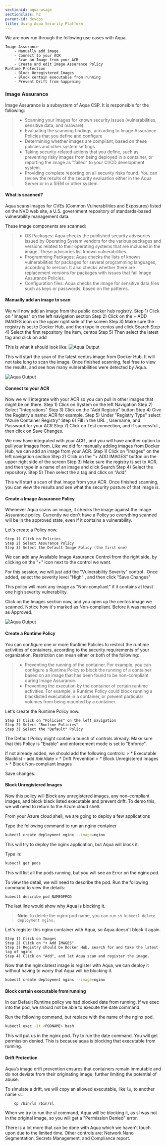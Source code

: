 ```yaml
---
sectionid: aqua-usage
sectionclass: h2
parent-id: devops
title: Using Aqua Security Platform
---
```


We are now run through the following use cases with Aqua.

    Image Assurance
        - Manually add image
        - Connect to your ACR
        - Scan an Image from your ACR
        - Create and edit Image Assurance Policy
    Runtime Protection
        - Block Unregistered Images
        - Block certain executable from running
        - Prevent Drift from happening



### Image Assurance

Image Assurance is a subsystem of Aqua CSP. It is responsible for the following:

> * Scanning your images for known security issues (vulnerabilities, sensitive data, and malware).
> * Evaluating the scanning findings, according to Image Assurance Policies that you define and configure
> * Determining whether images are compliant, based on these policies and other system settings
> * Taking security-related actions that you define, such as preventing risky images from being deployed in a container, or reporting the image as "failed" to your CI/CD development system.
> * Providing complete reporting on all security risks found. You can review the results of the security evaluation either in the Aqua Server or in a SIEM or other system.


#### What is scanned?

Aqua scans images for CVEs (Common Vulnerabilities and Exposures) listed on the NVD web site, a U.S. government repository of standards-based vulnerability management data.

These image components are scanned:

> * OS Packages: Aqua checks the published security advisories issued by Operating System vendors for the various packages and versions related to their operating systems that are included in the image. These advisories list known vulnerabilities.
> * Programming Packages: Aqua checks the lists of known vulnerabilities for packages for several programming languages, according to version. It also checks whether there are replacement versions for packages with issues that fail Image Assurance Policies.
> * Configuration files: Aqua checks the image for sensitive data files such as keys or passwords, based on the patterns. 


#### Manually add an image to scan

We will now add an image from the public docker hub registry. 
    Step 1) Click on "Images" on the left navigation section
    Step 2) Click on the + ADD IMAGES icon on the upper right side of the screen
    Step 3) Make sure the registry is set to Docker Hub, and then type in centos and click Search
    Step 4) Select the first repository line item, centos
    Step 5) Then select the latest tag and click on add

This is what it should look like: 
![Aqua Output](media/aqua/aqua-add-centos.png)

This will start the scan of the latest centos image from Docker Hub.   It will not take long to scan the image.  Once finished scanning, feel free to view the results, and see how many vulnerabilities were detected by Aqua.

![Aqua Output](media/aqua/aqua-result-centos.png)

#### Connect to your ACR

Now we will integrate with your ACR so you can pull in other images that might be on there.
    Step 1) Click on System on the left Navigation
    Step 2) Select "Integrations"
    Step 3) Click on the "Add Registry" button
    Step 4) Give the Registry a name:  ACR for example.
    Step 5) Under "Registry Type" select "Azure Container Registry"
    Step 6) Fill in the URL , Username, and Password for your ACR
    Step 7) Click on Test connection, and if successful , then click on Save Changes.

We now have integrated with your ACR , and you will have another option to pull your images from.
Like we did for manually adding images from Docker Hub, we can add an image from your ACR.
    Step 1) Click on "Images" on the left navigation section
    Step 2) Click on the "+ ADD IMAGES" button on the upper right side of the screen
    Step 3) Make sure the registry is set to ACR, and then type in a name of an image and click Search
    Step 4) Select the repository.
    Step 5) Then select the a tag and click on "Add"

This will start a scan of that image from your ACR.  Once finished scanning, you can view the results and see what the security posture of that image is. 


#### Create a Image Assurance Policy
Whenever Aqua scans an image, it checks the image against the Image Assurance policy.  Currently we don't have a Policy so everything scanned will be in the approved state, even if it contains a vulnerability.

Let's create a Policy now. 

    Step 1) Click on Policies
    Step 2) Select Assurance Policy
    Step 3) Select the Default Image Policy (the first one)
    
We can add any Available Image Assurance Control from the right side, by clicking on the "+" icon next to the control we want.

For this session, we will just add the "Vulnerability Severity" control .
Once added, select the severity level "High" , and then click "Save Changes"

This policy will mark any image as "Non-compliant" if it contains at least one high severity vulnerability.

Click on the Images section now, and you open up the centos image we scanned.  Notice how it's marked as Non-compliant. Before it was marked as Approved. 

![Aqua Output](media/aqua/aqua-result-fail-centos.png)

#### Create a Runtime Policy

You can configure one or more Runtime Policies to restrict the runtime activities of containers, according to the security requirements of your organization. Restriction can mean either or both of the following:
> * Preventing the running of the container. For example, you can configure a Runtime Policy to block the running of a container based on an image that has been found to be non-compliant during Image Assurance.
> * Preventing the execution by the container of certain runtime activities. For example, a Runtime Policy could block running a blacklisted executable in a container, or prevent particular volumes from being mounted by a container.


Let's create the Runtime Policy now.

    Step 1) Click on "Policies" on the left navigation
    Step 2) Select "Runtime Policies"
    Step 3) Select the "Default" Policy

The Default Policy might contain a bunch of controls already.  Make sure that this Policy is "Enable" and enforcement mode is set to "Enforce". 

If not already added, we should add the following controls:
    > * Executable Blacklist - add /bin/date
    > * Drift Prevention
    > * Block Unregistered Images
    > * Block Non-compliant Images

Save changes.



#### Block Unregistered Images

Now this policy will Block any unregistered images, any non-compliant images, and block black listed executable and prevent drift.   To demo this, we will need to return to the Azure cloud shell. 

From your Azure cloud shell, we are going to deploy a few applications

Type the following command to run an nginx container

```sh
kubectl create deployment nginx --image=nginx
```

This will try to deploy the nginx application, but Aqua will block it.

Type in:
```sh
kubectl get pods
```

This will list all the pods running, but you will see an Error on the nginx pod.

To view the detail, we will need to describe the pod.   Run the following command to view the details:

```sh
kubectl describe pod NAMEOFPOD
```
The last line would show why Aqua is blocking it. 

> **Note** To delete the nginx pod name, you can run ```sh kubectl delete deployment nginx. ```


Let's register this nginx container with Aqua, so Aqua doesn't block it again. 

    Step 1) Click on Images
    Step 2) Click on "+ Add IMAGES" 
    Step 3) Registry should be Docker Hub, search for and take the latest tag of nginx
    Step 4) Click on "Add", and let Aqua scan and register the image.

Now that the nginx:latest image is register with Aqua, we can deploy it without having to worry that Aqua will be blocking it. 

```sh
kubectl create deployment nginx --image=nginx
```

#### Block certain executable from running

In our Default Runtime policy we had blocked date from running.  If we exec into the pod, we should not be able to execute the date command. 

Run the following command, but replace <PODNAME> with the name of the nginx pod.
```sh
kubectl exec -it <PODNAME> bash
```

This will put us in the nginx pod.   Try to run the date command.  You will get permission denied.  This is because aqua is blocking that executable from running.

#### Drift Protection

Aqua’s image drift prevention ensures that containers remain immutable and do not deviate from their originating image, further limiting the potential of abuse. 

To simulate a drift, we will copy an allowed executable, like `ls`, to another name `sl`.

```sh 
    cp /bin/ls /bin/sl
```

When we try to run the sl command, Aqua will be blocking it, as sl was not in the original image, so you will get a "Permission Denied" error.


There is a lot more that can be done with Aqua which we haven't touch upon due to the limited time.   Other controls are: Network Nano Segmentation, Secrets Management, and Compliance report.